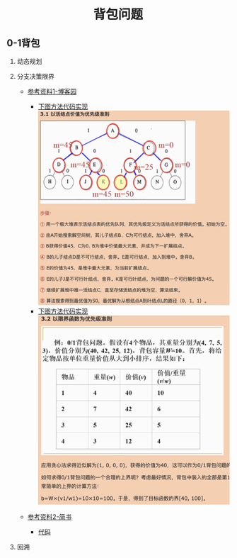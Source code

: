 # <center>背包问题</center>
## 0-1背包
1. 动态规划
2. 分支决策限界
    - [参考资料1-博客园](https://www.cnblogs.com/RB26DETT/p/10982687.html)
      - [下图方法代码实现](0-1%20knapsack/brand_and_bound/node_value.py)
        ![以活节点为优先准则](img/node_value.png)
      - [下图方法代码实现](0-1%20knapsack/brand_and_bound/bound_function.py)
        ![以限界函数为优先准则](img/bound_function.png)

    - [参考资料2-简书](https://www.jianshu.com/p/101128866e84) 
      - [代码](0-1%20knapsack/brand_and_bound/node_value_other.py)    

3. 回溯

